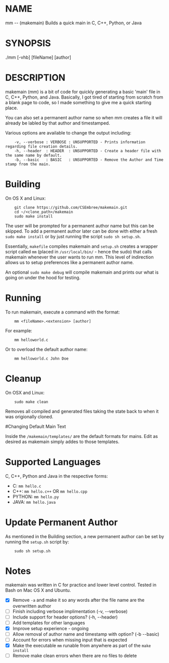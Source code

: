 
# NAME
mm -- (makemain) Builds a quick main in C, C++, Python, or Java


# SYNOPSIS
./mm [-vhb] [fileName] [author]


# DESCRIPTION
makemain (mm) is a bit of code for quickly generating a basic 'main' file in C, C++, Python, and Java. Basically, I got tired of starting from scratch from a blank page to code, so I made something to give me a quick starting place.

You can also set a permanent author name so when mm creates a file it will already be labled by that author and timestamped.

Various options are available to change the output including:

```
	-v, --verbose : VERBOSE : UNSUPPORTED - Prints information regarding file creation details.
	-h, --header  : HEADER  : UNSUPPORTED - Create a header file with the same name by default.
	-b, --basic   : BASIC   : UNSUPPORTED - Remove the Author and Time stamp from the main.
```


# Building

On OS X and Linux:

```
	git clone https://github.com/CSEmbree/makemain.git
	cd ~/<clone_path>/makemain
	sudo make install
```

The user will be prompted for a permanent author name but this can be skipped. To add a permanent author later can be done with either a fresh `sudo make install` or by just running the script `sudo sh setup.sh`. 


Essentially, `makefile` compiles makemain and `setup.sh` creates a wrapper script called `mm` (placed in `/usr/local/bin/` - hence the sudo) that calls makemain whenever the user wants to run mm. This level of indirection allows us to setup preferences like a permanent author name.


An optional `sudo make debug` will compile makemain and prints our what is going on under the hood for testing.



# Running

To run makemain, execute a command with the format:

```
	mm <fileName>.<extension> [author]
```

For example:
	
```
	mm helloworld.c
```

Or to overload the default author name:
```
	mm helloworld.c John Doe
```


# Cleanup

On OSX and Linux:
```
	sudo make clean
```
Removes all compiled and generated files taking the state back to when it was origionally cloned.



#Changing Default Main Text

Inside the `/makemain/templates/` are the default formats for mains. Edit as desired as makemain simply addes to those templates.


# Supported Languages

C, C++, Python and Java in the respective forms:

- C: `mm hello.c`
- C++: `mm hello.c++` OR `mm hello.cpp`
- PYTHON: `mm hello.py`
- JAVA: `mm hello.java`


# Update Permanent Author

As mentioned in the Building section, a new permanent author can be set by running the `setup.sh` script by:
```
	sudo sh setup.sh
```


# Notes

makemain was written in C for practice and lower level control. Tested in Bash on Mac OS X and Ubuntu.

- [X] Remove `-a` and make it so any words after the file name are the overwritten author
- [ ] Finish including verbose implimentation (-v, --verbose)
- [ ] Include support for header options? (-h, --header)
- [ ] Add templates for other languages
- [X] Improve setup experience - ongoing
- [ ] Allow removal of author name and timestamp with option? (-b --basic)
- [ ] Account for errors when missing input that is expected
- [X] Make the executable `mm` runable from anywhere as part of the `make install`
- [ ] Remove make clean errors when there are no files to delete
